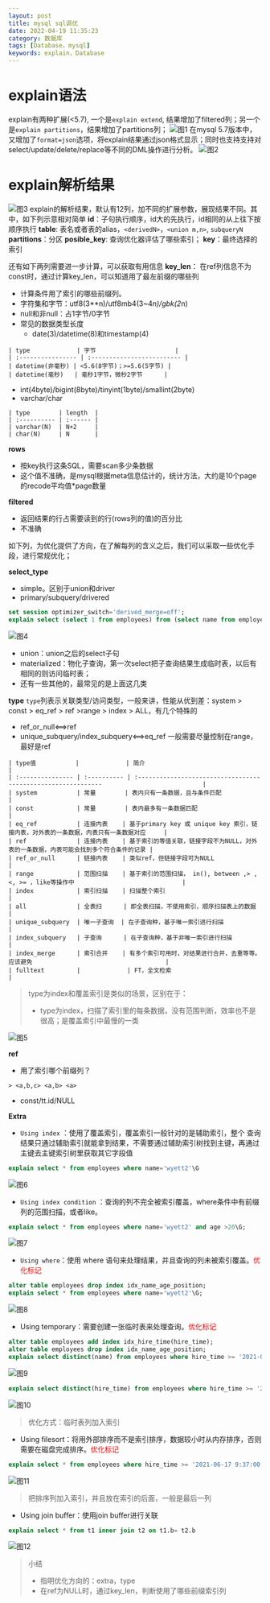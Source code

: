 ```yaml
---
layout: post
title: mysql sql调优
date: 2022-04-19 11:35:23
category: 数据库
tags: [Database，mysql]
keywords: explain，Database
---
```


# explain语法
explain有两种扩展(<5.7), 一个是`explain extend`, 结果增加了filtered列；另一个是`explain partitions`，结果增加了partitions列；
![图1](http://wyett.github.io/assets/img/mysql_explain/image-20210701165349233.png)
在mysql 5.7版本中，又增加了`format=json`选项，将explain结果通过json格式显示；同时也支持支持对select/update/delete/replace等不同的DML操作进行分析。
![图2](http://wyett.github.io/assets/img/mysql_explain/image-20210701165447077.png)

# explain解析结果
![图3](http://wyett.github.io/assets/img/mysql_explain/QQ截图20220420150241.png)
explain的解析结果，默认有12列，加不同的扩展参数，展现结果不同。其中，如下列示意相对简单
**id**：子句执行顺序，id大的先执行，id相同的从上往下按顺序执行
**table**: 表名或者表的alias，`<derivedN>`，`<union m,n>`, `subqueryN`
**partitions**：分区
**posible_key**: 查询优化器评估了哪些索引；
**key**：最终选择的索引

还有如下两列需要进一步计算，可以获取有用信息
**key_len**：
在ref列信息不为const时，通过计算key_len，可以知道用了最左前缀的哪些列
- 计算条件用了索引的哪些前缀列。
- 字符集和字节：utf8(3**n)/utf8mb4(3~4*n)/gbk(2*n)
- null和非null：占1字节/0字节
- 常见的数据类型长度
  - date(3)/datetime(8)和timestamp(4)
~~~
| type             | 字节                      |
| :---------------- | :------------------------- |
| datetime(非毫秒) | <5.6(8字节)；>=5.6(5字节) |
| datetime(毫秒)   | 毫秒1字节，微秒2字节      |
~~~
  - int(4byte)/bigint(8byte)/tinyint(1byte)/smallint(2byte)
  - varchar/char
~~~
| type        | length  |
| :---------- | :------ |
| varchar(N)  | N+2     |
| char(N)     | N       |
~~~
**rows**
- 按key执行这条SQL，需要scan多少条数据
- 这个值不准确，是mysql根据meta信息估计的，统计方法，大约是10个page的recode平均值*page数量

**filtered**
- 返回结果的行占需要读到的行(rows列的值)的百分比
- 不准确

如下列，为优化提供了方向，在了解每列的含义之后，我们可以采取一些优化手段，进行常规优化；

**select_type**
- simple。区别于union和driver
- primary/subquery/drivered

```sql
set session optimizer_switch='derived_merge=off';
explain select (select 1 from employees) from (select name from employees where id>10 limit 100) t;
```
![图4](http://wyett.github.io/assets/img/mysql_explain/image-20210701170949674.png)

- union：union之后的select子句
- materialized：物化子查询，第一次select把子查询结果生成临时表，以后有相同的则访问临时表；
- 还有一些其他的，最常见的是上面这几类

**type**
`type`列表示关联类型/访问类型，一般来讲，性能从优到差：system > const > eq_ref > ref  >range > index > ALL，有几个特殊的
- ref_or_null<==>ref
- unique_subquery/index_subquery<==>eq_ref
一般需要尽量控制在range，最好是ref
~~~
| type值           |             | 简介                                                                                     |
| :--------------- | :---------- | :------------------------------------------------------------                            |
| system           | 常量        | 表内只有一条数据，且与条件匹配                                                           |
| const            | 常量        | 表内最多有一条数据匹配                                                                   |
| eq_ref           | 连接内表    | 基于primary key 或 unique key 索引，链接内表，对外表的一条数据，内表只有一条数据对应     |
| ref              | 连接内表    | 基于索引的等值关联，链接字段不为NULL，对外表的一条数据，内表可能会找到多个符合条件的记录 |
| ref_or_null      | 链接内表    | 类似ref，但链接字段可为NULL                                                              |
| range            | 范围扫描    | 基于索引的范围扫描， in(), between ,> ,<, >= ，like等操作中                              |
| index            | 索引扫描    | 扫描整个索引                                                                             |
| all              | 全表扫      | 即全表扫描，不使用索引，顺序扫描表上的数据                                               |
| unique_subquery  | 唯一子查询  | 在子查询种，基于唯一索引进行扫描                                                         |
| index_subquery   | 子查询      | 在子查询种，基于非唯一索引进行扫描                                                       |
| index_merge      | 索引合并    | 有多个索引可用时，对结果进行合并，去重等等。应该避免                                     |
| fulltext         |             | FT，全文检索                                                                             |
~~~
> type为index和覆盖索引是类似的场景，区别在于：
>
> - type为index，扫描了索引里的每条数据，没有范围判断，效率也不是很高；是覆盖索引中最慢的一类

![图5](http://wyett.github.io/assets/img/mysql_explain/image-20210705110135436.png)


**ref**

- 用了索引哪个前缀列？
~~~
> <a,b,c> <a,b> <a>
~~~
- const/tt.id/NULL



**Extra**

- `Using index` ：使用了覆盖索引，覆盖索引一般针对的是辅助索引，整个
  查询结果只通过辅助索引就能拿到结果，不需要通过辅助索引树找到主键，再通过主键去主键索引树里获取其它字段值
```sql
explain select * from employees where name='wyett2'\G
```
![图6](http://wyett.github.io/assets/img/mysql_explain/image-20210701172508950.png)

- `Using index condition` ：查询的列不完全被索引覆盖，where条件中有前缀列的范围扫描，或者like。 
```sql
explain select * from employees where name='wyett2' and age >20\G;
```
![图7](http://wyett.github.io/assets/img/mysql_explain/image-20210701172838319.png)

- `Using where`：使用 where 语句来处理结果，并且查询的列未被索引覆盖。<font color="red">优化标记</font>
```sql
alter table employees drop index idx_name_age_position;
explain select * from employees where name='wyett2'\G;
```
![图8](http://wyett.github.io/assets/img/mysql_explain/image-20210701173138013.png)


- Using  temporary：需要创建一张临时表来处理查询。<font color="red">优化标记</font>
```sql
alter table employees add index idx_hire_time(hire_time);
alter table employees drop index idx_name_age_position;
explain select distinct(name) from employees where hire_time >= '2021-06-17 9:37:00'\G;
```
![图9](http://wyett.github.io/assets/img/mysql_explain/image-20210701174045514.png)

```sql
explain select distinct(hire_time) from employees where hire_time >= '2021-06-17 9:37:00'\G;
```
![图10](http://wyett.github.io/assets/img/mysql_explain/image-20210701174143153.png)



> 优化方式：临时表列加入索引

- Using filesort：将用外部排序而不是索引排序，数据较小时从内存排序，否则需要在磁盘完成排序。<font color="red">优化标记</font>
```sql
explain select * from employees where hire_time >= '2021-06-17 9:37:00' order by name\G;
```
![图11](http://wyett.github.io/assets/img/mysql_explain/image-20210701174514409.png)

>把排序列加入索引，并且放在索引的后面，一般是最后一列


- Using join buffer：使用join buffer进行关联
```sql
explain select * from t1 inner join t2 on t1.b= t2.b
```
![图12](http://wyett.github.io/assets/img/mysql_explain/image-20210621111433728.png)



> 小结
>
> - 指明优化方向的：extra，type
> - 在ref为NULL时，通过key_len，判断使用了哪些前缀索引列
